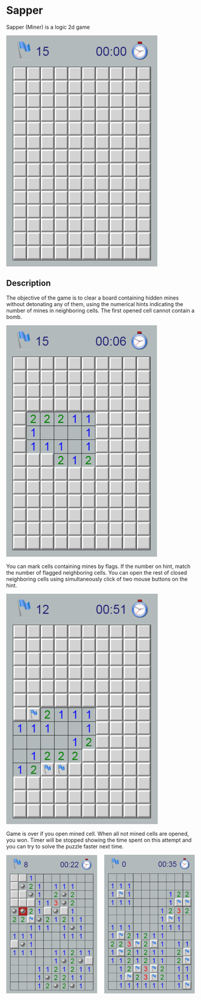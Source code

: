 # Sapper
Sapper (Miner) is a logic 2d game

![Sapper](src/images/forReadme/start.PNG)
 
## Description
The objective of the game is to clear a board containing hidden mines without detonating any of them, 
using the numerical hints indicating the number of mines in neighboring cells. 
The first opened cell cannot contain a bomb.

![Sapper](src/images/forReadme/firstMove.PNG)

You can mark cells containing mines by flags. If the number on hint, match the number of flagged neighboring cells. 
You can open the rest of closed neighboring cells using simultaneously click of two mouse buttons on the hint.

![Sapper](src/images/forReadme/flag.PNG)
 
Game is over if you open mined cell. When all not mined cells are opened, you won. 
Timer will be stopped showing the time spent on this attempt and you can try to solve the puzzle faster next time. 

![Sapper](src/images/forReadme/over.PNG)
